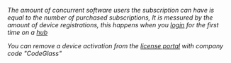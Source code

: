 *The amount of concurrent software users the subscription can have is equal to the number of purchased subscriptions,
It is messured by the amount of device registrations, this happens when you [login]({{site.baseurl}}/docs/views/Splashscreen#login) for the first time on a [hub]({{site.baseurl}}/docs/features/CodeGlassHub)* <br/>


*You can remove a device activation from the [license portal](https://users.licensespring.com/) with company code "CodeGlass"* <br/>